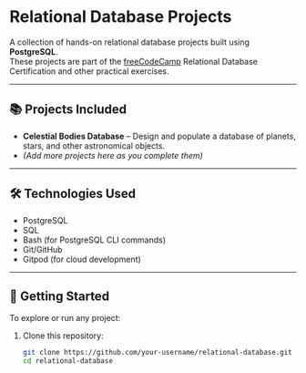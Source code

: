 # Relational Database Projects

A collection of hands-on relational database projects built using **PostgreSQL**.  
These projects are part of the [freeCodeCamp](https://www.freecodecamp.org/) Relational Database Certification and other practical exercises.

---

## 📚 Projects Included

- **Celestial Bodies Database** – Design and populate a database of planets, stars, and other astronomical objects.
- *(Add more projects here as you complete them)*

---

## 🛠️ Technologies Used

- PostgreSQL
- SQL
- Bash (for PostgreSQL CLI commands)
- Git/GitHub
- Gitpod (for cloud development)

---

## 🚀 Getting Started

To explore or run any project:

1. Clone this repository:
   ```bash
   git clone https://github.com/your-username/relational-database.git
   cd relational-database
